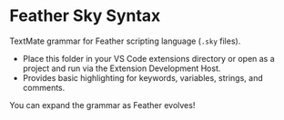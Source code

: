 # Feather Sky Syntax

TextMate grammar for Feather scripting language (`.sky` files).

- Place this folder in your VS Code extensions directory or open as a project and run via the Extension Development Host.
- Provides basic highlighting for keywords, variables, strings, and comments.

You can expand the grammar as Feather evolves!
